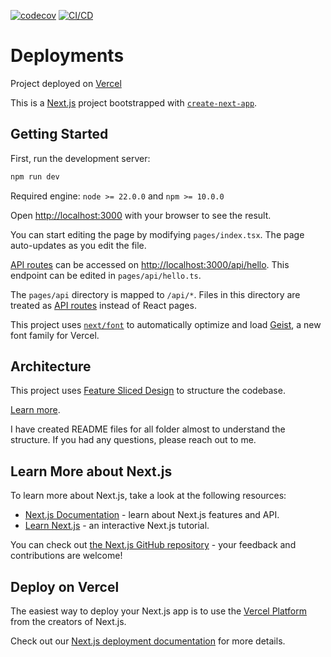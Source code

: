[![codecov](https://codecov.io/gh/mammad2c/react-mqtt/graph/badge.svg?token=HH1LSHBA1G)](https://codecov.io/gh/mammad2c/react-mqtt)
[![CI/CD](https://github.com/mammad2c/react-mqtt/actions/workflows/ci-cd.yml/badge.svg)](https://github.com/mammad2c/react-mqtt/actions/workflows/ci-cd.yml)

# Deployments

Project deployed on [Vercel](https://react-mqtt.vercel.app)

This is a [Next.js](https://nextjs.org) project bootstrapped with [`create-next-app`](https://nextjs.org/docs/pages/api-reference/create-next-app).

## Getting Started

First, run the development server:

```bash
npm run dev
```

Required engine: `node >= 22.0.0` and `npm >= 10.0.0`

Open [http://localhost:3000](http://localhost:3000) with your browser to see the result.

You can start editing the page by modifying `pages/index.tsx`. The page auto-updates as you edit the file.

[API routes](https://nextjs.org/docs/pages/building-your-application/routing/api-routes) can be accessed on [http://localhost:3000/api/hello](http://localhost:3000/api/hello). This endpoint can be edited in `pages/api/hello.ts`.

The `pages/api` directory is mapped to `/api/*`. Files in this directory are treated as [API routes](https://nextjs.org/docs/pages/building-your-application/routing/api-routes) instead of React pages.

This project uses [`next/font`](https://nextjs.org/docs/pages/building-your-application/optimizing/fonts) to automatically optimize and load [Geist](https://vercel.com/font), a new font family for Vercel.

## Architecture

This project uses [Feature Sliced Design](https://feature-sliced.github.io/documentation/docs/getting-started/what-is-feature-sliced-design) to structure the codebase.

[Learn more](https://feature-sliced.github.io/documentation/docs/getting-started/what-is-feature-sliced-design).

I have created README files for all folder almost to understand the structure.
If you had any questions, please reach out to me.

## Learn More about Next.js

To learn more about Next.js, take a look at the following resources:

- [Next.js Documentation](https://nextjs.org/docs) - learn about Next.js features and API.
- [Learn Next.js](https://nextjs.org/learn-pages-router) - an interactive Next.js tutorial.

You can check out [the Next.js GitHub repository](https://github.com/vercel/next.js) - your feedback and contributions are welcome!

## Deploy on Vercel

The easiest way to deploy your Next.js app is to use the [Vercel Platform](https://vercel.com/new?utm_medium=default-template&filter=next.js&utm_source=create-next-app&utm_campaign=create-next-app-readme) from the creators of Next.js.

Check out our [Next.js deployment documentation](https://nextjs.org/docs/pages/building-your-application/deploying) for more details.
